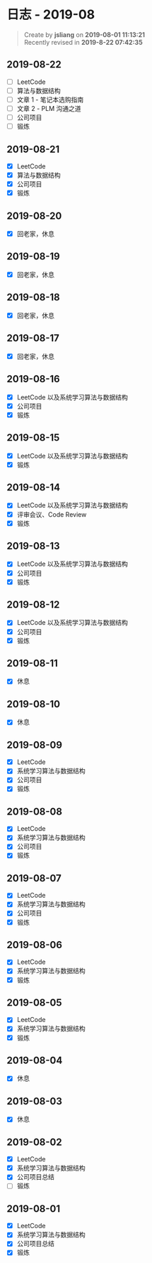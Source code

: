 日志 - 2019-08
===

> Create by **jsliang** on **2019-08-01 11:13:21**  
> Recently revised in **2019-8-22 07:42:35**

## 2019-08-22

* [ ] LeetCode
* [ ] 算法与数据结构
* [ ] 文章 1 - 笔记本选购指南
* [ ] 文章 2 - PLM 沟通之道
* [ ] 公司项目
* [ ] 锻炼

## 2019-08-21

* [x] LeetCode
* [x] 算法与数据结构
* [x] 公司项目
* [x] 锻炼

## 2019-08-20

* [x] 回老家，休息

## 2019-08-19

* [x] 回老家，休息

## 2019-08-18

* [x] 回老家，休息

## 2019-08-17

* [x] 回老家，休息

## 2019-08-16

* [x] LeetCode 以及系统学习算法与数据结构
* [x] 公司项目
* [x] 锻炼

## 2019-08-15

* [x] LeetCode 以及系统学习算法与数据结构
* [x] 锻炼

## 2019-08-14

* [x] LeetCode 以及系统学习算法与数据结构
* [x] 评审会议、Code Review
* [x] 锻炼

## 2019-08-13

* [x] LeetCode 以及系统学习算法与数据结构
* [x] 公司项目
* [x] 锻炼

## 2019-08-12

* [x] LeetCode 以及系统学习算法与数据结构
* [x] 公司项目
* [x] 锻炼

## 2019-08-11

* [x] 休息

## 2019-08-10

* [x] 休息

## 2019-08-09

* [x] LeetCode
* [x] 系统学习算法与数据结构
* [x] 公司项目
* [x] 锻炼

## 2019-08-08

* [x] LeetCode
* [x] 系统学习算法与数据结构
* [x] 公司项目
* [x] 锻炼

## 2019-08-07

* [x] LeetCode
* [x] 系统学习算法与数据结构
* [x] 公司项目
* [x] 锻炼

## 2019-08-06

* [x] LeetCode
* [x] 系统学习算法与数据结构
* [x] 锻炼

## 2019-08-05

* [x] LeetCode
* [x] 系统学习算法与数据结构
* [x] 锻炼

## 2019-08-04

* [x] 休息

## 2019-08-03

* [x] 休息

## 2019-08-02

* [x] LeetCode
* [x] 系统学习算法与数据结构
* [x] 公司项目总结
* [ ] 锻炼

## 2019-08-01

* [x] LeetCode
* [x] 系统学习算法与数据结构
* [x] 公司项目总结
* [x] 锻炼